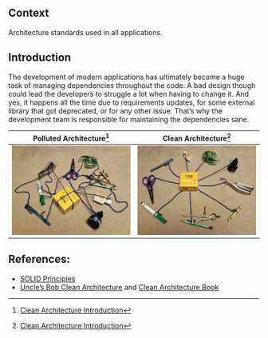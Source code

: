## Context
Architecture standards used in all applications.

## Introduction
The development of modern applications has ultimately become a huge task of managing dependencies throughout the code.
A bad design though could lead the developers to struggle a lot when having to change it.
And yes, it happens all the time due to requirements updates, for some external library that got deprecated, or for any other issue.
That’s why the development team is responsible for maintaining the dependencies sane.

|       Polluted Architecture[^1]        |       Clean Architecture[^1]       |
|:--------------------------------------:|:----------------------------------:|
| ![](.assets/not-clean-architecture.png) | ![](.assets/clean-architecture.png) |

[^1]: [Clean Architecture Introduction](https://pusher.com/tutorials/clean-architecture-introduction)

## References:
- [SOLID Principles](https://en.wikipedia.org/wiki/SOLID)
- [Uncle’s Bob Clean Architecture](https://blog.cleancoder.com/uncle-bob/2012/08/13/the-clean-architecture.html) and [Clean Architecture Book](https://www.amazon.com/Clean-Architecture-Craftsmans-Software-Structure/dp/0134494164)
